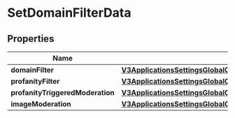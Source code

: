 

# SetDomainFilterData


## Properties

Name | Type | Description | Notes
------------ | ------------- | ------------- | -------------
**domainFilter** | [**V3ApplicationsSettingsGlobalCustomTypeDomainFilter**](V3ApplicationsSettingsGlobalCustomTypeDomainFilter.md) |  |  [optional]
**profanityFilter** | [**V3ApplicationsSettingsGlobalCustomTypeProfanityFilter**](V3ApplicationsSettingsGlobalCustomTypeProfanityFilter.md) |  |  [optional]
**profanityTriggeredModeration** | [**V3ApplicationsSettingsGlobalCustomTypeProfanityTriggeredModeration**](V3ApplicationsSettingsGlobalCustomTypeProfanityTriggeredModeration.md) |  |  [optional]
**imageModeration** | [**V3ApplicationsSettingsGlobalCustomTypeImageModeration**](V3ApplicationsSettingsGlobalCustomTypeImageModeration.md) |  |  [optional]



